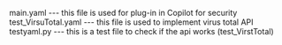 main.yaml --- this file is used for plug-in in Copilot for security 
test_VirsuTotal.yaml --- this file is used to implement virus total API
testyaml.py --- this is a test file to check if the api works (test_VirstTotal)
